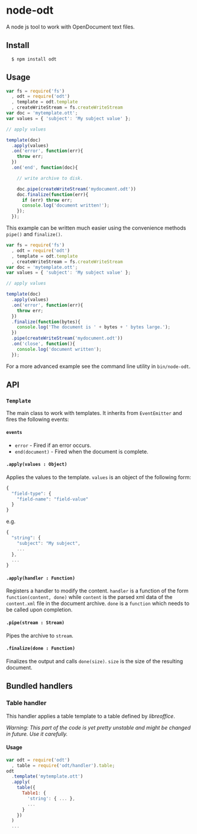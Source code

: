 
# node-odt

A node js tool to work with OpenDocument text files.

## Install

```
  $ npm install odt
```

## Usage

```js
var fs = require('fs')
  , odt = require('odt')
  , template = odt.template
  , createWriteStream = fs.createWriteStream
var doc = 'mytemplate.ott';
var values = { 'subject': 'My subject value' };

// apply values

template(doc)
  .apply(values)
  .on('error', function(err){
    throw err;
  })
  .on('end', function(doc){

    // write archive to disk.

    doc.pipe(createWriteStream('mydocument.odt'))
    doc.finalize(function(err){
      if (err) throw err;
      console.log('document written!');
    });
  });
```

This example can be written much easier using the convenience methods `pipe()`
and `finalize()`.

```js
var fs = require('fs')
  , odt = require('odt')
  , template = odt.template
  , createWriteStream = fs.createWriteStream
var doc = 'mytemplate.ott';
var values = { 'subject': 'My subject value' };

// apply values

template(doc)
  .apply(values)
  .on('error', function(err){
    throw err;
  })
  .finalize(function(bytes){
    console.log('The document is ' + bytes + ' bytes large.');
  })
  .pipe(createWriteStream('mydocument.odt'))
  .on('close', function(){
    console.log('document written');
  });
```

For a more advanced example see the command line utility in `bin/node-odt`.

## API

### `Template`

The main class to work with templates.  It inherits from `EventEmitter` and
fires the following events:

#### `events`

 * `error` - Fired if an error occurs.
 * `end(document)` - Fired when the document is complete.

#### `.apply(values : Object)`

Applies the values to the template.  `values` is an object of the following
form:

```js
{
  "field-type": {
    "field-name": "field-value"
  }
}
```

e.g.

```js
{
  "string": {
    "subject": "My subject",
    ...
  },
  ...
}
```

#### `.apply(handler : Function)`

Registers a handler to modify the content.  `handler` is a function of the form
`function(content, done)` while `content` is the parsed xml data of the
`content.xml` file in the document archive.  `done` is a `function` which needs
to be called upon completion.

#### `.pipe(stream : Stream)`

Pipes the archive to `stream`.

#### `.finalize(done : Function)`

Finalizes the output and calls `done(size)`. `size` is the size of the
resulting document.

## Bundled handlers

### Table handler

This handler applies a table template to a table defined by *libreoffice*.

*Warning: This part of the code is yet pretty unstable and might be changed in
future.  Use it carefully.*

#### Usage

```js
var odt = require('odt')
  , table = require('odt/handler').table;
odt
  .template('mytemplate.ott')
  .apply(
    table({
      Table1: {
        'string': { ... },
        ...
      }
    })
  )
  ...
```
